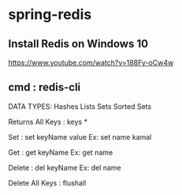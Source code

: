 # spring-redis
## Install Redis on Windows 10
https://www.youtube.com/watch?v=188Fy-oCw4w

## cmd  : redis-cli

DATA TYPES:
Hashes
Lists
Sets
Sorted Sets


Returns All Keys : keys *

Set : set keyName value
		Ex: set name kamal

Get : get keyName
    Ex: get name

Delete : del  keyName
		Ex: del name

Delete All Keys : flushall
